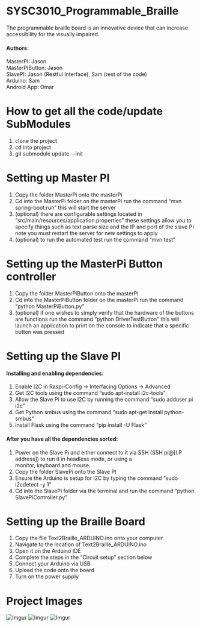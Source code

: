 # SYSC3010_Programmable_Braille
The programmable braille board is an innovative device that can increase accessibility for the visually impaired.

#### Authors:  
  MasterPI: Jason  
  MasterPIButton: Jason  
  SlavePI: Jason (Restful Interface), Sam (rest of the code)  
  Arduino: Sam  
  Android App: Omar  
# How to get all the code/update SubModules
  1. clone the project
  2. cd into project
  3. git submodule update --init
# Setting up Master PI
  1. Copy the folder MasterPi onto the masterPi 
  2. Cd into the MasterPi folder on the masterPi run the command “mvn spring-boot:run” this will start the server 
  3. (optional) there are configurable settings located in “src/main/resources/application.properties” these settings allow you to
      specify things such as text parse size and the IP and port of the slave PI note you must restart the server for new settings 
      to apply
  4. (optional) to run the automated test run the command “mvn test”
# Setting up the MasterPi Button controller
  1. Copy the folder MasterPiButton onto the masterPi
  2. Cd into the MasterPiButton folder on the masterPi run the command “python MasterPiButton.py”
  3. (optional) if one wishes to simply verify that the hardware of the buttons are functions run the command “python 
     DriverTestButton” this will launch an application to print on the console to indicate that a specific button was pressed
     
# Setting up the Slave PI
  #### Installing and enabling dependencies:
  1. Enable I2C in Raspi-Config -> Interfacing Options -> Advanced
  2. Get I2C tools using the command “sudo apt-install i2c-tools”
  3. Allow the Slave Pi to use I2C by running the command “sudo adduser pi i2c” 
  4. Get Python smbus using the command “sudo apt-get install python-smbus”
  5. Install Flask using the command “pip install -U Flask”
  #### After you have all the dependencies sorted:
  1. Power on the Slave Pi and either connect to it via SSH (SSH pi@[I.P address]) to run it in headless mode, or using a   
     monitor, keyboard and mouse.
  2. Copy the folder SlavePi onto the Slave PI
  3. Ensure the Arduino is setup for I2C by typing the command “sudo i2cdetect -y 1”
  4. Cd into the SlavePi folder via the terminal and run the command “python SlavePiController.py”
# Setting up the Braille Board 
  1. Copy the file Text2Braille_ARDUINO.ino onto your computer
  2. Navigate to the location of Text2Braille_ARDUINO.ino
  3. Open it on the Arduino IDE
  4. Complete the steps in the “Circuit setup” section below
  5. Connect your Arduino via USB
  6. Upload the code onto the board
  7. Turn on the power supply
# Project Images
![Imgur](https://i.imgur.com/QQlkzxH.jpg)
![Imgur](https://i.imgur.com/98bZlTg.jpg)
![Imgur](https://i.imgur.com/fjRSM6v.jpg)

